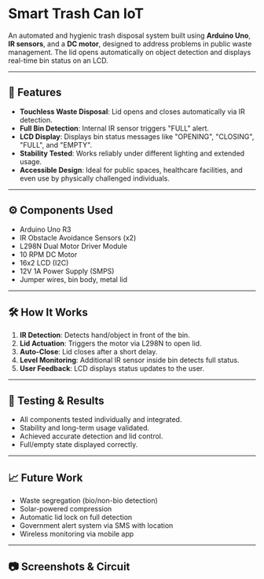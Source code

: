 # Smart Trash Can IoT

An automated and hygienic trash disposal system built using **Arduino Uno**, **IR sensors**, and a **DC motor**, designed to address problems in public waste management. The lid opens automatically on object detection and displays real-time bin status on an LCD.

---

## 📌 Features
- **Touchless Waste Disposal**: Lid opens and closes automatically via IR detection.
- **Full Bin Detection**: Internal IR sensor triggers "FULL" alert.
- **LCD Display**: Displays bin status messages like "OPENING", "CLOSING", "FULL", and "EMPTY".
- **Stability Tested**: Works reliably under different lighting and extended usage.
- **Accessible Design**: Ideal for public spaces, healthcare facilities, and even use by physically challenged individuals.

---

## ⚙️ Components Used
- Arduino Uno R3
- IR Obstacle Avoidance Sensors (x2)
- L298N Dual Motor Driver Module
- 10 RPM DC Motor
- 16x2 LCD (I2C)
- 12V 1A Power Supply (SMPS)
- Jumper wires, bin body, metal lid

---

## 🛠️ How It Works
1. **IR Detection**: Detects hand/object in front of the bin.
2. **Lid Actuation**: Triggers the motor via L298N to open lid.
3. **Auto-Close**: Lid closes after a short delay.
4. **Level Monitoring**: Additional IR sensor inside bin detects full status.
5. **User Feedback**: LCD displays status updates to the user.

---

## 🧪 Testing & Results
- All components tested individually and integrated.
- Stability and long-term usage validated.
- Achieved accurate detection and lid control.
- Full/empty state displayed correctly.

---

## 📈 Future Work
- Waste segregation (bio/non-bio detection)
- Solar-powered compression
- Automatic lid lock on full detection
- Government alert system via SMS with location
- Wireless monitoring via mobile app

---

## 📷 Screenshots & Circuit
